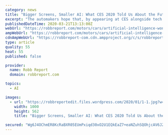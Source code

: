```yaml
---
category: news
title: "Bigger Screens, Smaller AI: What CES 2020 Told Us About the Future of Cars"
excerpt: "The automakers hope that, by appearing at CES alongside tech giants and start-ups, they’ll appropriate a little of their mojo ... For me, two trends stood out: screens and AI. The full-width displays in Sony’s shock Vision-S concept car and in the production version of automotive-tech newcomer Byton’s M-Byte electric SUV made Tesla ..."
publishedDateTime: 2020-03-21T13:13:00Z
webUrl: "https://robbreport.com/motors/cars/artificial-intelligence-wont-find-its-way-into-our-cars-anytime-soon-2906118/"
ampWebUrl: "https://robbreport.com/motors/cars/artificial-intelligence-wont-find-its-way-into-our-cars-anytime-soon-2906118/amp/"
cdnAmpWebUrl: "https://robbreport-com.cdn.ampproject.org/c/s/robbreport.com/motors/cars/artificial-intelligence-wont-find-its-way-into-our-cars-anytime-soon-2906118/amp/"
type: article
quality: 55
heat: 55
published: false

provider:
  name: Robb Report
  domain: robbreport.com

topics:
  - AI

images:
  - url: "https://robbreportedit.files.wordpress.com/2020/01/1-1.jpg?w=1000"
    width: 1000
    height: 562
    title: "Bigger Screens, Smaller AI: What CES 2020 Told Us About the Future of Cars"

secured: "Wg6J4OChmER8KcRaBXR05EUmPxiqd30xO2U1EQkEaZ7+eaNZuhSQOhjcAV6JZq5YNqKvenUL1boYJUKeyBFdAXNcUwaeawHZfaswYLcdp7s0UAZNnzTBgV+qCSjQ9Z+XKYdjuro2wYtlxDnDx7ECI4srgsnQfOaPIgpWvOqNueqpLNT3Iy+rJng51dtHliO5Qkz8pfz/zaLqcVOQ8W2iRKZn4TzQWtPIrkW8/1ov8vHqNEFnweyzvoZvJyLb14KdADW2FPJjBMeBwh4f/HMqjca9AffqPTL1ocv7n5hcCYeLqkg87DUVW5hJK+jO4ETY;vIdaiRYipz6n2EVg0dNITQ=="
---
```


